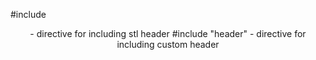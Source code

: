 #include <header> - directive for including stl header
#include "header" - directive for including custom header